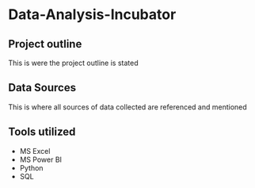 # Data-Analysis-Incubator

## Project outline
This is were the project outline is stated

## Data Sources
This is where all sources of data collected are referenced and mentioned  

## Tools utilized
- MS Excel
- MS Power BI
- Python
- SQL
